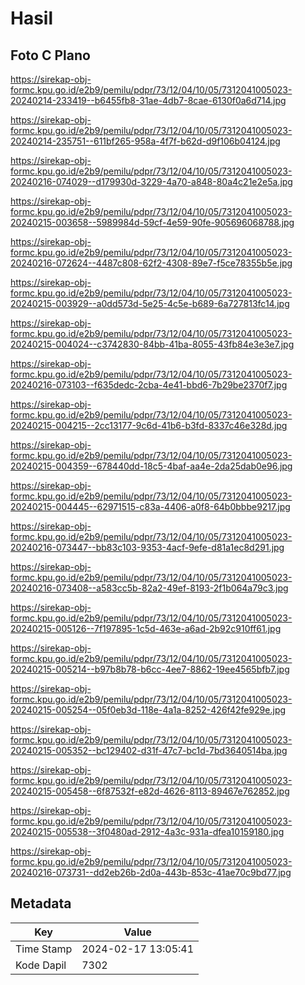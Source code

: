 # Hasil

## Foto C Plano

https://sirekap-obj-formc.kpu.go.id/e2b9/pemilu/pdpr/73/12/04/10/05/7312041005023-20240214-233419--b6455fb8-31ae-4db7-8cae-6130f0a6d714.jpg

https://sirekap-obj-formc.kpu.go.id/e2b9/pemilu/pdpr/73/12/04/10/05/7312041005023-20240214-235751--611bf265-958a-4f7f-b62d-d9f106b04124.jpg

https://sirekap-obj-formc.kpu.go.id/e2b9/pemilu/pdpr/73/12/04/10/05/7312041005023-20240216-074029--d179930d-3229-4a70-a848-80a4c21e2e5a.jpg

https://sirekap-obj-formc.kpu.go.id/e2b9/pemilu/pdpr/73/12/04/10/05/7312041005023-20240215-003658--5989984d-59cf-4e59-90fe-905696068788.jpg

https://sirekap-obj-formc.kpu.go.id/e2b9/pemilu/pdpr/73/12/04/10/05/7312041005023-20240216-072624--4487c808-62f2-4308-89e7-f5ce78355b5e.jpg

https://sirekap-obj-formc.kpu.go.id/e2b9/pemilu/pdpr/73/12/04/10/05/7312041005023-20240215-003929--a0dd573d-5e25-4c5e-b689-6a727813fc14.jpg

https://sirekap-obj-formc.kpu.go.id/e2b9/pemilu/pdpr/73/12/04/10/05/7312041005023-20240215-004024--c3742830-84bb-41ba-8055-43fb84e3e3e7.jpg

https://sirekap-obj-formc.kpu.go.id/e2b9/pemilu/pdpr/73/12/04/10/05/7312041005023-20240216-073103--f635dedc-2cba-4e41-bbd6-7b29be2370f7.jpg

https://sirekap-obj-formc.kpu.go.id/e2b9/pemilu/pdpr/73/12/04/10/05/7312041005023-20240215-004215--2cc13177-9c6d-41b6-b3fd-8337c46e328d.jpg

https://sirekap-obj-formc.kpu.go.id/e2b9/pemilu/pdpr/73/12/04/10/05/7312041005023-20240215-004359--678440dd-18c5-4baf-aa4e-2da25dab0e96.jpg

https://sirekap-obj-formc.kpu.go.id/e2b9/pemilu/pdpr/73/12/04/10/05/7312041005023-20240215-004445--62971515-c83a-4406-a0f8-64b0bbbe9217.jpg

https://sirekap-obj-formc.kpu.go.id/e2b9/pemilu/pdpr/73/12/04/10/05/7312041005023-20240216-073447--bb83c103-9353-4acf-9efe-d81a1ec8d291.jpg

https://sirekap-obj-formc.kpu.go.id/e2b9/pemilu/pdpr/73/12/04/10/05/7312041005023-20240216-073408--a583cc5b-82a2-49ef-8193-2f1b064a79c3.jpg

https://sirekap-obj-formc.kpu.go.id/e2b9/pemilu/pdpr/73/12/04/10/05/7312041005023-20240215-005126--7f197895-1c5d-463e-a6ad-2b92c910ff61.jpg

https://sirekap-obj-formc.kpu.go.id/e2b9/pemilu/pdpr/73/12/04/10/05/7312041005023-20240215-005214--b97b8b78-b6cc-4ee7-8862-19ee4565bfb7.jpg

https://sirekap-obj-formc.kpu.go.id/e2b9/pemilu/pdpr/73/12/04/10/05/7312041005023-20240215-005254--05f0eb3d-118e-4a1a-8252-426f42fe929e.jpg

https://sirekap-obj-formc.kpu.go.id/e2b9/pemilu/pdpr/73/12/04/10/05/7312041005023-20240215-005352--bc129402-d31f-47c7-bc1d-7bd3640514ba.jpg

https://sirekap-obj-formc.kpu.go.id/e2b9/pemilu/pdpr/73/12/04/10/05/7312041005023-20240215-005458--6f87532f-e82d-4626-8113-89467e762852.jpg

https://sirekap-obj-formc.kpu.go.id/e2b9/pemilu/pdpr/73/12/04/10/05/7312041005023-20240215-005538--3f0480ad-2912-4a3c-931a-dfea10159180.jpg

https://sirekap-obj-formc.kpu.go.id/e2b9/pemilu/pdpr/73/12/04/10/05/7312041005023-20240216-073731--dd2eb26b-2d0a-443b-853c-41ae70c9bd77.jpg


## Metadata

| Key        | Value               |
| ---------- | ------------------- |
| Time Stamp | 2024-02-17 13:05:41 |
| Kode Dapil | 7302                |



